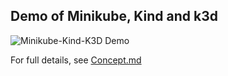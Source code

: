## Demo of Minikube, Kind and k3d

![Minikube-Kind-K3D Demo](media/demo-all_minikube-kind-k3d.gif)

For full details, see [Concept.md](doc/Concept.md)
